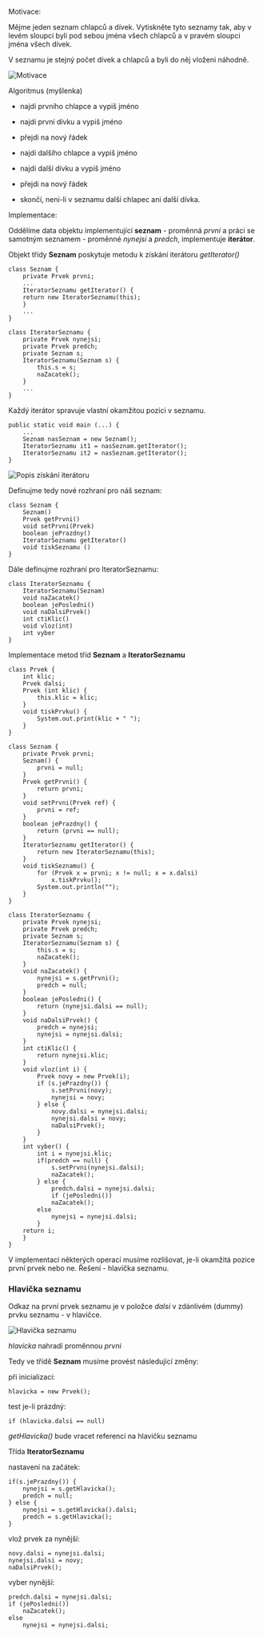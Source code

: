 Motivace:

Mějme jeden seznam chlapců a dívek. Vytiskněte tyto seznamy tak, aby v levém sloupci byli pod sebou jména všech chlapců a v pravém sloupci jména všech dívek.

V seznamu je stejný počet dívek a chlapců a byli do něj vloženi náhodně.

![Motivace](../uploads/category/abstraktni-datove-typy/adt-iterator-seznamu/attachments/motivace.png)

Algoritmus (myšlenka)

*   najdi prvního chlapce a vypiš jméno
*   najdi první dívku a vypiš jméno
*   přejdi na nový řádek

*   najdi dalšího chlapce a vypiš jméno
*   najdi další dívku a vypiš jméno
*   přejdi na nový řádek
*   skončí, neni-li v seznamu další chlapec ani další dívka.

Implementace:

Oddělíme data objektu implementující **seznam** - proměnná _první_ a práci se samotným seznamem - proměnné _nynejsi_ a _predch_, implementuje **iterátor**.

Objekt třídy **Seznam** poskytuje metodu k získání iterátoru _getIterator()_

```
class Seznam {
    private Prvek prvni;
    ...
    IteratorSeznamu getIterator() {
    return new IteratorSeznamu(this);
    }
    ...
}
```

```
class IteratorSeznamu {
    private Prvek nynejsi;
    private Prvek predch;
    private Seznam s;
    IteratorSeznamu(Seznam s) {
        this.s = s;
        naZacatek();
    }
    ...
}
```

Každý iterátor spravuje vlastní okamžitou pozici v seznamu.

```
public static void main (...) {
    ...
    Seznam nasSeznam = new Seznam();
    IteratorSeznamu it1 = nasSeznam.getIterator();
    IteratorSeznamu it2 = nasSeznam.getIterator();
}
```

![Popis získání iterátoru](../uploads/category/abstraktni-datove-typy/adt-iterator-seznamu/attachments/popis-iteratoru.png)

Definujme tedy nové rozhraní pro náš seznam:

```
class Seznam {
    Seznam()
    Prvek getPrvni()
    void setPrvni(Prvek)
    boolean jePrazdny()
    IteratorSeznamu getIterator()
    void tiskSeznamu ()
}
```

Dále definujme rozhraní pro IteratorSeznamu:

```
class IteratorSeznamu {
    IteratorSeznamu(Seznam)
    void naZacatek()
    boolean jePosledni()
    void naDalsiPrvek()
    int ctiKlic()
    void vloz(int)
    int vyber
}
```

Implementace metod tříd **Seznam** a **IteratorSeznamu**

```
class Prvek {
    int klic;
    Prvek dalsi;
    Prvek (int klic) {
        this.klic = klic;
    }
    void tiskPrvku() {
        System.out.print(klic + " ");
    }
}
```

```
class Seznam {
    private Prvek prvni;
    Seznam() {
        prvni = null;
    }
    Prvek getPrvni() {
        return prvni;
    }
    void setPrvni(Prvek ref) {
        prvni = ref;
    }
    boolean jePrazdny() {
        return (prvni == null);
    }
    IteratorSeznamu getIterator() {
        return new IteratorSeznamu(this);
    }
    void tiskSeznamu() {
        for (Prvek x = prvni; x != null; x = x.dalsi)
            x.tiskPrvku();
        System.out.println("");
    }
}
```

```
class IteratorSeznamu {
    private Prvek nynejsi;
    private Prvek predch;
    private Seznam s;
    IteratorSeznamu(Seznam s) {
        this.s = s;
        naZacatek();
    }
    void naZacatek() {
        nynejsi = s.getPrvni();
        predch = null;
    }
    boolean jePosledni() {
        return (nynejsi.dalsi == null);
    }
    void naDalsiPrvek() {
        predch = nynejsi;
        nynejsi = nynejsi.dalsi;
    }
    int ctiKlic() {
        return nynejsi.klic;
    }
    void vloz(int i) {
        Prvek novy = new Prvek(i);
        if (s.jePrazdny()) {
            s.setPrvni(novy);
            nynejsi = novy;
        } else {
            novy.dalsi = nynejsi.dalsi;
            nynejsi.dalsi = novy;
            naDalsiPrvek();
        }
    }
    int vyber() {
        int i = nynejsi.klic;
        if(predch == null) {
            s.setPrvni(nynejsi.dalsi);
            naZacatek();
        } else {
            predch.dalsi = nynejsi.dalsi;
            if (jePosledni())
            naZacatek();
        else
            nynejsi = nynejsi.dalsi;
        }
    return i;
    }
}
```

V implementaci některých operací musíme rozlišovat, je-li okamžitá pozice první prvek nebo ne. Řešení - hlavička seznamu.

### Hlavička seznamu

Odkaz na první prvek seznamu je v položce _dalsi_ v zdánlivém (dummy) prvku seznamu - v hlavičce.

![Hlavička seznamu](../uploads/category/abstraktni-datove-typy/adt-iterator-seznamu/attachments/hlavicka-seznamu.png)

_hlavicka_ nahradí proměnnou _prvni_

Tedy ve třídě **Seznam** musíme provést následující změny:

při inicializaci:

```
hlavicka = new Prvek();
```

test je-li prázdný:

```
if (hlavicka.dalsi == null)
```

_getHlavicka()_ bude vracet referenci na hlavičku seznamu

Třída **IteratorSeznamu**

nastavení na začátek:

```
if(s.jePrazdny()) {
    nynejsi = s.getHlavicka();
    predch = null;
} else {
    nynejsi = s.getHlavicka().dalsi;
    predch = s.getHlavicka();
}
```

vlož prvek za nynější:

```
novy.dalsi = nynejsi.dalsi;
nynejsi.dalsi = novy;
naDalsiPrvek();
```

vyber nynější:

```
predch.dalsi = nynejsi.dalsi;
if (jePosledni())
    naZacatek();
else
    nynejsi = nynejsi.dalsi;
```